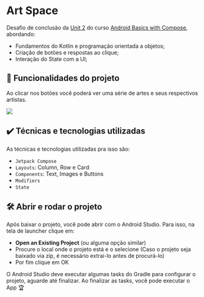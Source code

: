 # Art Space

Desafio de conclusão da [Unit 2](https://developer.android.com/courses/android-basics-compose/unit-2) do curso [Android Basics with Compose](https://developer.android.com/courses/android-basics-compose/course), abordando:
- Fundamentos do Kotlin e programação orientada a objetos;
- Criação de botões e respostas ao clique;
- Interação do State com a UI;

## 🔨 Funcionalidades do projeto

Ao clicar nos botões você poderá ver uma série de artes e seus respectivos artistas.

![](https://user-images.githubusercontent.com/58408758/199766017-e02bd562-5433-42e1-a3dd-61d11499d2de.gif)


## ✔️ Técnicas e tecnologias utilizadas

As técnicas e tecnologias utilizadas pra isso são:

- `Jetpack Compose`
- `Layouts`: Column, Row e Card
- `Components`: Text, Images e Buttons
- `Modifiers`
- `State`


## 🛠️ Abrir e rodar o projeto

Após baixar o projeto, você pode abrir com o Android Studio. Para isso, na tela de launcher clique em:

- **Open an Existing Project** (ou alguma opção similar)
- Procure o local onde o projeto está e o selecione (Caso o projeto seja baixado via zip, é necessário extraí-lo antes de procurá-lo)
- Por fim clique em OK

O Android Studio deve executar algumas tasks do Gradle para configurar o projeto, aguarde até finalizar. Ao finalizar as tasks, você pode executar o App 🏆 
